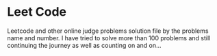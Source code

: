 # Leet Code
 Leetcode and other online judge problems solution file by the problems name and number. I have tried to solve more than 100 problems and still continuing the journey as well as counting on and on...
